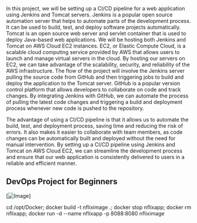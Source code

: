 In this project, we will be setting up a CI/CD pipeline for a web application using Jenkins and Tomcat servers. Jenkins is a popular open source automation server that helps to automate parts of the development process. It can be used to build, test, and deploy software projects automatically. Tomcat is an open source web server and servlet container that is used to deploy Java-based web applications. We will be hosting both Jenkins and Tomcat on AWS Cloud EC2 instances. EC2, or Elastic Compute Cloud, is a scalable cloud computing service provided by AWS that allows users to launch and manage virtual servers in the cloud. By hosting our servers on EC2, we can take advantage of the scalability, security, and reliability of the AWS infrastructure. The flow of the project will involve the Jenkins server pulling the source code from GitHub and then triggering jobs to build and deploy the application to the Tomcat server. GitHub is a popular version control platform that allows developers to collaborate on code and track changes. By integrating Jenkins with GitHub, we can automate the process of pulling the latest code changes and triggering a build and deployment process whenever new code is pushed to the repository.

The advantage of using a CI/CD pipeline is that it allows us to automate the build, test, and deployment process, saving time and reducing the risk of errors. It also makes it easier to collaborate with team members, as code changes can be automatically built and deployed without the need for manual intervention. By setting up a CI/CD pipeline using Jenkins and Tomcat on AWS Cloud EC2, we can streamline the development process and ensure that our web application is consistently delivered to users in a reliable and efficient manner.

## DevOps Project for Beginners   

[![Image](https://github.com/yankils/Simple-DevOps-Project/blob/master/Devops_course.PNG "DevOps Project - CI/CD with Jenkins Ansible Docker Kubernetes ")]



cd /opt/Docker;
docker build  -t nfliximage .;
docker stop  nflixapp;
docker rm  nflixapp;
docker run -d --name  nflixapp -p 8088:8080 nfliximage
